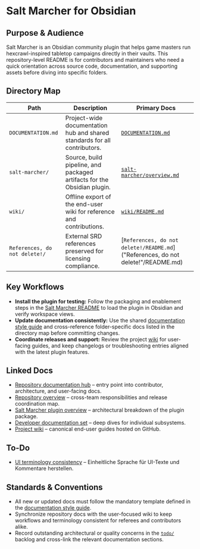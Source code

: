 # Salt Marcher for Obsidian

## Purpose & Audience
Salt Marcher is an Obsidian community plugin that helps game masters run hexcrawl-inspired tabletop campaigns directly in their vaults. This repository-level README is for contributors and maintainers who need a quick orientation across source code, documentation, and supporting assets before diving into specific folders.

## Directory Map
| Path | Description | Primary Docs |
| --- | --- | --- |
| `DOCUMENTATION.md` | Project-wide documentation hub and shared standards for all contributors. | [`DOCUMENTATION.md`](DOCUMENTATION.md) |
| `salt-marcher/` | Source, build pipeline, and packaged artifacts for the Obsidian plugin. | [`salt-marcher/overview.md`](salt-marcher/overview.md) |
| `wiki/` | Offline export of the end-user wiki for reference and contributions. | [`wiki/README.md`](wiki/README.md) |
| `References, do not delete!/` | External SRD references preserved for licensing compliance. | [`References, do not delete!/README.md`]("References, do not delete!"/README.md) |

## Key Workflows
- **Install the plugin for testing:** Follow the packaging and enablement steps in the [Salt Marcher README](salt-marcher/README.md) to load the plugin in Obsidian and verify workspace views.
- **Update documentation consistently:** Use the shared [documentation style guide](style-guide.md) and cross-reference folder-specific docs listed in the directory map before committing changes.
- **Coordinate releases and support:** Review the project [wiki](wiki/README.md) for user-facing guides, and keep changelogs or troubleshooting entries aligned with the latest plugin features.

## Linked Docs
- [Repository documentation hub](DOCUMENTATION.md) – entry point into contributor, architecture, and user-facing docs.
- [Repository overview](repository-overview.md) – cross-team responsibilities and release coordination map.
- [Salt Marcher plugin overview](salt-marcher/overview.md) – architectural breakdown of the plugin package.
- [Developer documentation set](salt-marcher/docs/README.md) – deep dives for individual subsystems.
- [Project wiki](wiki/README.md) – canonical end-user guides hosted on GitHub.

## To-Do
- [UI terminology consistency](todo/ui-terminology-consistency.md) – Einheitliche Sprache für UI-Texte und Kommentare herstellen.

## Standards & Conventions
- All new or updated docs must follow the mandatory template defined in the [documentation style guide](style-guide.md).
- Synchronize repository docs with the user-focused wiki to keep workflows and terminology consistent for referees and contributors alike.
- Record outstanding architectural or quality concerns in the [`todo/`](todo/README.md) backlog and cross-link the relevant documentation sections.
